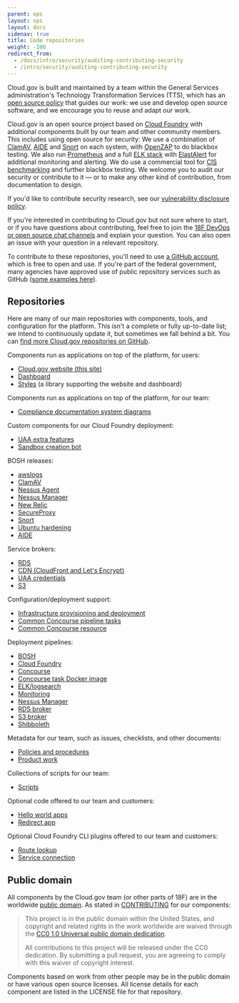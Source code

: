 ```yaml
---
parent: ops
layout: ops
layout: docs
sidenav: true
title: Code repositories
weight: -100
redirect_from:
  - /docs/intro/security/auditing-contributing-security
  - /intro/security/auditing-contributing-security
---
```


Cloud.gov is built and maintained by a team within the General Services administration's Technology Transformation Services (TTS), which has an [open source policy](https://18f.gsa.gov/open-source-policy/) that guides our work: we use and develop open source software, and we encourage you to reuse and adapt our work.

Cloud.gov is an open source project based on [Cloud Foundry](https://www.cloudfoundry.org/) with additional components built by our team and other community members. This includes using open source for security: We use a combination of [ClamAV](https://www.clamav.net), [AIDE](https://aide.github.io/) and [Snort](https://www.snort.org) on each system, with [OpenZAP](https://www.zaproxy.org) to do blackbox testing.  We also run [Prometheus](https://prometheus.io) and a full [ELK stack](https://www.elastic.co/elk-stack) with [ElastAlert](https://github.com/Yelp/elastalert) for additional monitoring and alerting. We do use a commercial tool for [CIS benchmarking](https://www.cisecurity.org/cis-benchmarks/) and further blackbox testing. We welcome you to audit our security or contribute to it — or to make any other kind of contribution, from documentation to design.

If you'd like to contribute security research, see our [vulnerability disclosure policy](https://www.gsa.gov/vulnerability-disclosure-policy).

If you're interested in contributing to Cloud.gov but not sure where to start, or if you have questions about contributing, feel free to join the [18F DevOps or open source chat channels](https://chat.18f.gov/) and explain your question. You can also open an issue with your question in a relevant repository.

To contribute to these repositories, you'll need to use [a GitHub account](https://help.github.com/articles/signing-up-for-a-new-github-account/), which is free to open and use. If you're part of the federal government, many agencies have approved use of public repository services such as GitHub ([some examples here](https://18f.gsa.gov/2016/08/08/facts-about-publishing-open-source-code-in-government/)).

## Repositories

Here are many of our main repositories with components, tools, and configuration for the platform. This isn't a complete or fully up-to-date list; we intend to continuously update it, but sometimes we fall behind a bit. You can [find more Cloud.gov repositories on GitHub](https://github.com/search?utf8=%E2%9C%93&q=user%3A18F+%28cf+OR+cg+OR+%22cloud+foundry%22+OR+cloud.gov%29+NOT+cfn+fork%3Atrue&type=Repositories&ref=advsearch&l=&l=).

Components run as applications on top of the platform, for users:

- [Cloud.gov website (this site)](https://github.com/cloud-gov/cg-site)
- [Dashboard](https://github.com/cloud-gov/cg-dashboard)
- [Styles](https://github.com/cloud-gov/cg-style) (a library supporting the website and dashboard)

Components run as applications on top of the platform, for our team:

- [Compliance documentation system diagrams](https://github.com/cloud-gov/cg-diagrams)

Custom components for our Cloud Foundry deployment:

- [UAA extra features](https://github.com/cloud-gov/cg-uaa-extras)
- [Sandbox creation bot](https://github.com/cloud-gov/cg-sandbox-bot)

BOSH releases:

- [awslogs](https://github.com/cloud-gov/cg-awslogs-boshrelease)
- [ClamAV](https://github.com/cloud-gov/cg-clamav-boshrelease)
- [Nessus Agent](https://github.com/cloud-gov/cg-nessus-agent-boshrelease)
- [Nessus Manager](https://github.com/cloud-gov/cg-nessus-manager-boshrelease)
- [New Relic](https://github.com/cloudfoundry-community/newrelic-boshrelease)
- [SecureProxy](https://github.com/cloud-gov/cg-secureproxy-boshrelease)
- [Snort](https://github.com/cloud-gov/cg-snort-boshrelease)
- [Ubuntu hardening](https://github.com/cloud-gov/cg-harden-boshrelease)
- [AIDE](https://github.com/cloud-gov/aide-boshrelease)

Service brokers:

- [RDS](https://github.com/cloud-gov/aws-broker)
- [CDN (CloudFront and Let's Encrypt)](https://github.com/cloud-gov/cf-cdn-service-broker)
- [UAA credentials](https://github.com/cloudfoundry-community/uaa-credentials-broker)
- [S3](https://github.com/cloudfoundry-community/s3-broker)

Configuration/deployment support:

- [Infrastructure provisioning and deployment](https://github.com/cloud-gov/cg-provision)
- [Common Concourse pipeline tasks](https://github.com/cloud-gov/cg-pipeline-tasks)
- [Common Concourse resource](https://github.com/cloud-gov/cg-common-resource)

Deployment pipelines:

- [BOSH](https://github.com/cloud-gov/cg-deploy-bosh)
- [Cloud Foundry](https://github.com/cloud-gov/cg-deploy-cf)
- [Concourse](https://github.com/cloud-gov/cg-deploy-concourse)
- [Concourse task Docker image](https://github.com/cloud-gov/cg-deploy-concourse-docker-image)
- [ELK/logsearch](https://github.com/cloud-gov/cg-deploy-logsearch)
- [Monitoring](https://github.com/cloud-gov/cg-deploy-prometheus)
- [Nessus Manager](https://github.com/cloud-gov/cg-deploy-nessus-manager)
- [RDS broker](https://github.com/cloud-gov/cg-deploy-rds-broker)
- [S3 broker](https://github.com/cloud-gov/cg-deploy-s3-broker)
- [Shibboleth](https://github.com/cloud-gov/cg-deploy-shibboleth)

Metadata for our team, such as issues, checklists, and other documents:

- [Policies and procedures](https://github.com/cloud-gov/compliance-docs)
- [Product work](https://github.com/cloud-gov/cg-product)

Collections of scripts for our team:

- [Scripts](https://github.com/cloud-gov/cg-scripts)

Optional code offered to our team and customers:

- [Hello world apps](https://github.com/cloud-gov/cf-hello-worlds)
- [Redirect app](https://github.com/cloud-gov/cf-redirect)

Optional Cloud Foundry CLI plugins offered to our team and customers:

- [Route lookup](https://github.com/cloud-gov/cf-route-lookup)
- [Service connection](https://github.com/cloud-gov/cf-service-connect)

## Public domain

All components by the Cloud.gov team (or other parts of 18F) are in the worldwide [public domain](https://github.com/cloud-gov/cg-site/blob/master/LICENSE.md). As stated in [CONTRIBUTING](https://github.com/cloud-gov/cg-site/blob/master/CONTRIBUTING.md) for our components:

> This project is in the public domain within the United States, and copyright and related rights in the work worldwide are waived through the [CC0 1.0 Universal public domain dedication](https://creativecommons.org/publicdomain/zero/1.0/).
>
> All contributions to this project will be released under the CC0 dedication. By submitting a pull request, you are agreeing to comply with this waiver of copyright interest.

Components based on work from other people may be in the public domain or have various open source licenses. All license details for each component are listed in the LICENSE file for that repository.
